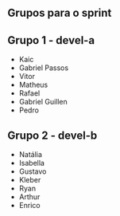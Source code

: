 ## Grupos para o sprint

## Grupo 1 - devel-a
- Kaic
- Gabriel Passos
- Vitor
- Matheus
- Rafael
- Gabriel Guillen
- Pedro

## Grupo 2 - devel-b
- Natália
- Isabella
- Gustavo
- Kleber
- Ryan
- Arthur
- Enrico